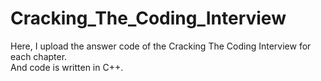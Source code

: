 # Cracking_The_Coding_Interview

 Here, I upload the answer code of the Cracking The Coding Interview for each chapter.  
And code is written in C++.
